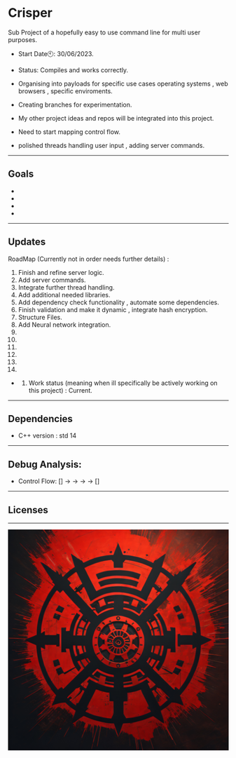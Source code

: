 # Crisper
Sub Project of a hopefully easy to use command line for multi user purposes.

- Start Date🕙: 30/06/2023.

-  Status: Compiles and works correctly.

- Organising into payloads for specific use cases operating systems , web browsers , specific enviroments.

- Creating branches for experimentation. 
- My other project ideas and repos will be integrated into this project.
- Need to start mapping control flow.
- polished threads handling user input , adding server commands.

--------------------------------------------------------
Goals
-----

-
-
-
-
-------------------------------------------------------------------------
Updates
---

RoadMap (Currently not in order needs further details) :
  1.  Finish and refine server logic.
  2.  Add server commands.
  3.  Integrate further thread handling.
  4.  Add additional needed libraries.
  5.  Add dependency check functionality , automate some dependencies.
  6.  Finish validation and make it dynamic , integrate hash encryption.
  7.  Structure Files.
  8.  Add Neural network integration.
  9.
  10.
  11.
  12.
  13.
  14.

- 1. Work status (meaning when ill specifically be actively working on this project) : Current.

---------------
Dependencies
----
- C++ version : std 14
---------------
Debug Analysis:
---
- Control Flow: [] -> -> -> -> []

-----------
Licenses
----

-------------------------------------------------------------------------------------------------
![CRISPER2](https://raw.githubusercontent.com/indirectDirectEnumeration69/Crisper/main/CRISPER2.png)


